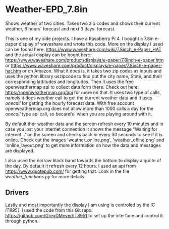 # Weather-EPD_7.8in
Shows weather of two cities. Takes two zip codes and shows their current weather, 6 hours' forecast and next 3 days' forecast.

This is one of my side projects. I have a Raspberry Pi 4. I bought a 7.8in e-paper display of waveshare and wrote this code. More on the display I used can be found here: https://www.waveshare.com/wiki/7.8inch_e-Paper_HAT and the actual display can be boght here: https://www.waveshare.com/product/displays/e-paper/7.8inch-e-paper.htm or https://www.waveshare.com/product/displays/e-paper/7.8inch-e-paper-hat.htm  or on Amazon.
What it does is, it takes two zip codes as inputs and uses the python library uszipcode to find out the city name, State, and their corresponding lattitudes and longitudes. Then it uses the free openweathermap api to collect data form there. Check out here: https://openweathermap.org/api for more on that. It uses two type of calls, namely it does _weather_ call to get the current weather data and it uses  _onecall_ for getting the hourly forecast data. With free account openweathermap.org does not allow more than 1000 calls a day for the _onecall_ type api call, so becareful when you are playing around with it.

By default ther weather data and the screen refresh every 10 minutes and in case you lost your internet connection it shows the message "Waiting for internet...' on the screen and checks back in every 30 seconds to see if it is online. Check out the images 'weather_online.png', 'weather_ofline.png' and 'online_layout.png' to get more information on how the data and messages are displayed.

I also used the narrow black band towards the bottom to display a quote of the day. By default it refresh every 12 hours. I used an api from https://www.quotepub.com/ for getting that. Look in the file _weather_functions.py_ for more details.
## Drivers
Lastly and most importantly the display I am using is controled by the IC _IT8951_. I used the code from this Git repo: https://github.com/GregDMeyer/IT8951 to set up the interface and control it through python.
